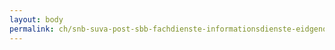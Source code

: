 ```yaml
---
layout: body
permalink: ch/snb-suva-post-sbb-fachdienste-informationsdienste-eidgenoessisches-departement-fuer-wirtschaft-bildung-und-forschung-eidgenoessische-technische-hochschule-lausanne/
---
```



